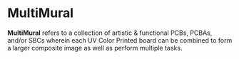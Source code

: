 # MultiMural

**MultiMural** refers to a collection of artistic & functional PCBs, PCBAs, and/or SBCs wherein each UV Color Printed board can be combined to form a larger composite image as well as perform multiple tasks.
